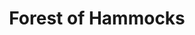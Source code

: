 ---
pid: pt413
title: Forest of Hammocks
location_transcription: Penn Treaty Park
coordinates: "[-75.128547112682, 39.966069488908]"
zipcode: '19140'
gen_neighborhood: North Philadelphia
neighborhood: Hunting Park
outside_phl: 
age: '40'
age_range: 40-49
instagram: 
image_file_name: pt_413.jpg
proposal_transcription: |-
  -Make in the old style like on the islands.
  -Use recycled material that is waterproof
topic: Unknown
topic_summary: '0'
type: Other No Form
keywords_other: Recycle, Environment
credit: Carlos Cartagela
image_labels: 
twitter: 
facebook: 
permalink: "/monuments/pt413/"
layout: item-page
---